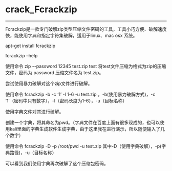 # crack_Fcrackzip
---

Fcrackzip是一款专门破解zip类型压缩文件密码的工具，工具小巧方便、破解速度快，能使用字典和指定字符集破解，适用于linux、mac osx 系统。


 apt-get install fcrackzip 


 fcrackzip –help 

使用命令 zip --password 12345 test.zip test 将test文件压缩为格式为zip的压缩文件，密码为 password 压缩文件名为 test.zip。



尝试使用暴力破解对这个zip文件进行破解。

使用命令 fcrackzip -b -c ‘1’ -l 1-6 -u test.zip ，-b(使用暴力破解方式)，-c ‘1’（密码中只有数字），-l（密码长度为1-6），-u（目标名称）


使用字典文件对其进行破解。

创建一个字典，将其命名为pwd。（字典文件在百度上面有很多现成的，也可以使用kali里面的字典生成软件生成字典，由于这里我在进行演示，所以随便输入了几个数字）

使用命令 fcrackzip -D -p /root/pwd -u test.zip 其中-D（使用字典破解），-p(字典路径)，-u（目标名称）

可以看到我们使用字典再次破解了这个压缩包密码。
